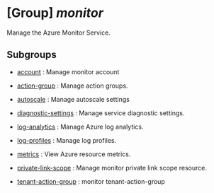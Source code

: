 # [Group] _monitor_

Manage the Azure Monitor Service.

## Subgroups

- [account](/Commands/monitor/account/readme.md)
: Manage monitor account

- [action-group](/Commands/monitor/action-group/readme.md)
: Manage action groups.

- [autoscale](/Commands/monitor/autoscale/readme.md)
: Manage autoscale settings

- [diagnostic-settings](/Commands/monitor/diagnostic-settings/readme.md)
: Manage service diagnostic settings.

- [log-analytics](/Commands/monitor/log-analytics/readme.md)
: Manage Azure log analytics.

- [log-profiles](/Commands/monitor/log-profiles/readme.md)
: Manage log profiles.

- [metrics](/Commands/monitor/metrics/readme.md)
: View Azure resource metrics.

- [private-link-scope](/Commands/monitor/private-link-scope/readme.md)
: Manage monitor private link scope resource.

- [tenant-action-group](/Commands/monitor/tenant-action-group/readme.md)
: monitor tenant-action-group
